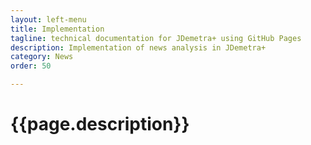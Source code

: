 ```yaml
---
layout: left-menu
title: Implementation
tagline: technical documentation for JDemetra+ using GitHub Pages
description: Implementation of news analysis in JDemetra+ 
category: News
order: 50

---
```

# {{page.description}}

